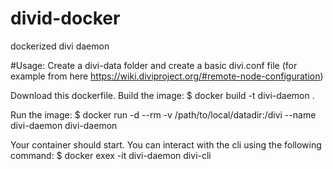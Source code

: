 # divid-docker
dockerized divi daemon

#Usage:
Create a divi-data folder and create a basic divi.conf file
(for example from here https://wiki.diviproject.org/#remote-node-configuration)

Download this dockerfile.
Build the image:
$ docker build -t divi-daemon .

Run the image:
$ docker run -d --rm -v /path/to/local/datadir:/divi --name divi-daemon divi-daemon

Your container should start. You can interact with the cli using the following command:
$ docker exex -it divi-daemon divi-cli <command>
